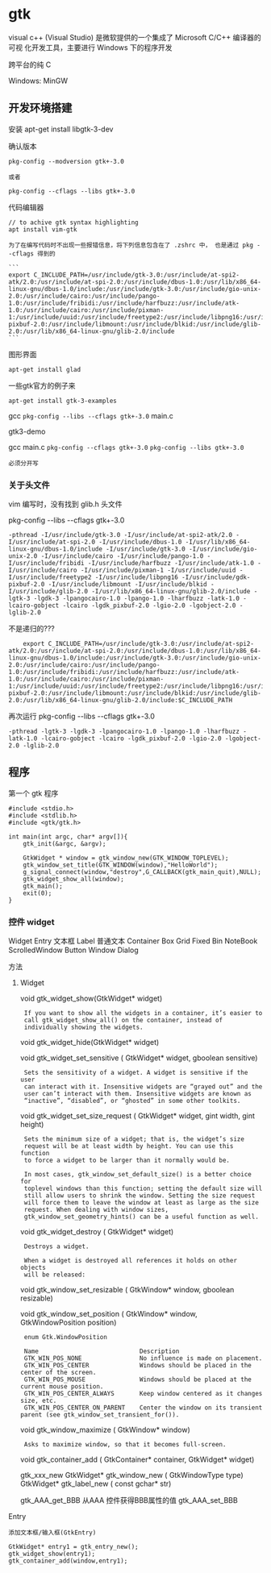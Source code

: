 # gtk

visual c++ (Visual Studio) 是微软提供的一个集成了 Microsoft C/C++ 编译器的可视
化开发工具，主要进行 Windows 下的程序开发

跨平台的纯 C

Windows: MinGW


## 开发环境搭建

安装
    apt-get install libgtk-3-dev

确认版本

    pkg-config --modversion gtk+-3.0
    
    或者

    pkg-config --cflags --libs gtk+-3.0

代码编辑器

    // to achive gtk syntax highlighting
    apt install vim-gtk

    为了在编写代码时不出现一些报错信息，将下列信息包含在了 .zshrc 中， 也是通过 pkg --cflags 得到的

    ```
    export C_INCLUDE_PATH=/usr/include/gtk-3.0:/usr/include/at-spi2-atk/2.0:/usr/include/at-spi-2.0:/usr/include/dbus-1.0:/usr/lib/x86_64-linux-gnu/dbus-1.0/include:/usr/include/gtk-3.0:/usr/include/gio-unix-2.0:/usr/include/cairo:/usr/include/pango-1.0:/usr/include/fribidi:/usr/include/harfbuzz:/usr/include/atk-1.0:/usr/include/cairo:/usr/include/pixman-1:/usr/include/uuid:/usr/include/freetype2:/usr/include/libpng16:/usr/include/gdk-pixbuf-2.0:/usr/include/libmount:/usr/include/blkid:/usr/include/glib-2.0:/usr/lib/x86_64-linux-gnu/glib-2.0/include
    ```

图形界面

    apt-get install glad

一些gtk官方的例子来

    apt-get install gtk-3-examples

gcc `pkg-config --libs --cflags gtk+-3.0` main.c


gtk3-demo

gcc main.c `pkg-config --cflags gtk+-3.0` `pkg-config --libs gtk+-3.0`

    必须分开写

### 关于头文件

vim 编写时，没有找到 glib.h 头文件


pkg-config --libs --cflags gtk+-3.0

```
-pthread -I/usr/include/gtk-3.0 -I/usr/include/at-spi2-atk/2.0 -I/usr/include/at-spi-2.0 -I/usr/include/dbus-1.0 -I/usr/lib/x86_64-linux-gnu/dbus-1.0/include -I/usr/include/gtk-3.0 -I/usr/include/gio-unix-2.0 -I/usr/include/cairo -I/usr/include/pango-1.0 -I/usr/include/fribidi -I/usr/include/harfbuzz -I/usr/include/atk-1.0 -I/usr/include/cairo -I/usr/include/pixman-1 -I/usr/include/uuid -I/usr/include/freetype2 -I/usr/include/libpng16 -I/usr/include/gdk-pixbuf-2.0 -I/usr/include/libmount -I/usr/include/blkid -I/usr/include/glib-2.0 -I/usr/lib/x86_64-linux-gnu/glib-2.0/include -lgtk-3 -lgdk-3 -lpangocairo-1.0 -lpango-1.0 -lharfbuzz -latk-1.0 -lcairo-gobject -lcairo -lgdk_pixbuf-2.0 -lgio-2.0 -lgobject-2.0 -lglib-2.0
```

不是递归的???

```
    export C_INCLUDE_PATH=/usr/include/gtk-3.0:/usr/include/at-spi2-atk/2.0:/usr/include/at-spi-2.0:/usr/include/dbus-1.0:/usr/lib/x86_64-linux-gnu/dbus-1.0/include:/usr/include/gtk-3.0:/usr/include/gio-unix-2.0:/usr/include/cairo:/usr/include/pango-1.0:/usr/include/fribidi:/usr/include/harfbuzz:/usr/include/atk-1.0:/usr/include/cairo:/usr/include/pixman-1:/usr/include/uuid:/usr/include/freetype2:/usr/include/libpng16:/usr/include/gdk-pixbuf-2.0:/usr/include/libmount:/usr/include/blkid:/usr/include/glib-2.0:/usr/lib/x86_64-linux-gnu/glib-2.0/include:$C_INCLUDE_PATH

```

再次运行 pkg-config --libs --cflags gtk+-3.0

```
-pthread -lgtk-3 -lgdk-3 -lpangocairo-1.0 -lpango-1.0 -lharfbuzz -latk-1.0 -lcairo-gobject -lcairo -lgdk_pixbuf-2.0 -lgio-2.0 -lgobject-2.0 -lglib-2.0
```



## 程序

第一个 gtk 程序

```
#include <stdio.h>
#include <stdlib.h>
#include <gtk/gtk.h>

int main(int argc, char* argv[]){
    gtk_init(&argc, &argv);

    GtkWidget * window = gtk_window_new(GTK_WINDOW_TOPLEVEL);
    gtk_window_set_title(GTK_WINDOW(window),"HelloWorld");
    g_signal_connect(window,"destroy",G_CALLBACK(gtk_main_quit),NULL);
    gtk_widget_show_all(window);
    gtk_main();
    exit(0);
}
```

### 控件 widget

Widget
    Entry 文本框
    Label 普通文本
    Container
        Box
        Grid
        Fixed
        Bin
            NoteBook
            ScrolledWindow
            Button
            Window
                Dialog

方法

1. Widget

    void gtk_widget_show(GtkWidget* widget)
        
        If you want to show all the widgets in a container, it’s easier to
        call gtk_widget_show_all() on the container, instead of
        individually showing the widgets.

    void gtk_widget_hide(GtkWidget* widget)

    void gtk_widget_set_sensitive ( GtkWidget* widget, gboolean sensitive)
        
        Sets the sensitivity of a widget. A widget is sensitive if the user
        can interact with it. Insensitive widgets are “grayed out” and the
        user can’t interact with them. Insensitive widgets are known as
        “inactive”, “disabled”, or “ghosted” in some other toolkits.

    void gtk_widget_set_size_request ( GtkWidget* widget, gint width, gint height)
        
        Sets the minimum size of a widget; that is, the widget’s size
        request will be at least width by height. You can use this function
        to force a widget to be larger than it normally would be.
        
        In most cases, gtk_window_set_default_size() is a better choice for
        toplevel windows than this function; setting the default size will
        still allow users to shrink the window. Setting the size request
        will force them to leave the window at least as large as the size
        request. When dealing with window sizes,
        gtk_window_set_geometry_hints() can be a useful function as well.

    void gtk_widget_destroy ( GtkWidget* widget)
        
        Destroys a widget.
        
        When a widget is destroyed all references it holds on other objects
        will be released:

    void gtk_window_set_resizable ( GtkWindow* window, gboolean resizable)

    void gtk_window_set_position ( GtkWindow* window, GtkWindowPosition position)

        enum Gtk.WindowPosition
        
        Name                            Description
        GTK_WIN_POS_NONE                No influence is made on placement.
        GTK_WIN_POS_CENTER              Windows should be placed in the center of the screen.
        GTK_WIN_POS_MOUSE               Windows should be placed at the current mouse position.
        GTK_WIN_POS_CENTER_ALWAYS       Keep window centered as it changes size, etc.
        GTK_WIN_POS_CENTER_ON_PARENT    Center the window on its transient parent (see gtk_window_set_transient_for()).
    
    void gtk_window_maximize ( GtkWindow* window)

        Asks to maximize window, so that it becomes full-screen.

    void gtk_container_add ( GtkContainer* container, GtkWidget* widget)

    gtk_xxx_new
        GtkWidget* gtk_window_new ( GtkWindowType type)
        GtkWidget* gtk_label_new ( const gchar* str)

    gtk_AAA_get_BBB 从AAA 控件获得BBB属性的值
    gtk_AAA_set_BBB

Entry
    
    添加文本框/输入框(GtkEntry)

    GtkWidget* entry1 = gtk_entry_new();
    gtk_widget_show(entry1);
    gtk_container_add(window,entry1);

